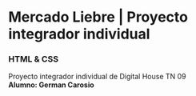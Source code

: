 # Mercado Liebre | Proyecto integrador individual
### HTML & CSS
Proyecto integrador individual de Digital House TN 09  
**Alumno: German Carosio**
